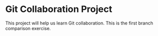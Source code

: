 # Git Collaboration Project
This project will help us learn Git collaboration.
This is the first branch comparison exercise.
